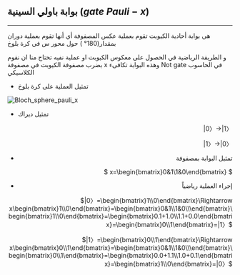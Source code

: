 ## بوابة باولي السينية ($gate$ $Pauli-x$)
---



هي بوابة أحادية الكيوبت  تقوم بعملية عكس المصفوفة أي أنها  تقوم بعملية دوران بمقدار($180°$
) حول محور س في كرة بلوخ

و الطريقة الرياضية في الحصول على معكوس الكيوبت او عملية نفيه تحتاج منا ان نقوم بضرب مصفوفة الكيوبت في مصفوفة x وهذه البوابة تكافىء Not gate في الحاسوب الكلاسيكي 



- تمثيل العملية على كرة بلوخ

 ![Bloch_sphere_pauli_x](~/images/paulix.gif)
 

- تمثيل ديراك
 <div align="right">

$|0〉\rightarrow|1〉$

$|1〉\rightarrow|0〉$

- تمثيل البوابة بمصفوفة 

$ x=\begin{bmatrix}0&1\\1&0\end{bmatrix} $

- إجراء العملية رياضياً 

$|0〉=\begin{bmatrix}1\\0\end{bmatrix}\Rightarrow x\begin{bmatrix}1\\0\end{bmatrix}=\begin{bmatrix}0&1\\1&0\\\end{bmatrix}\begin{bmatrix}1\\0\end{bmatrix}=\begin{bmatrix}0.1+1.0\\1.1+0.0\end{bmatrix}=\begin{bmatrix}0\\1\end{bmatrix}=|1〉$

$|1〉=\begin{bmatrix}0\\1\end{bmatrix}\Rightarrow x\begin{bmatrix}0\\1\end{bmatrix}=\begin{bmatrix}0&1\\1&0\\\end{bmatrix}\begin{bmatrix}0\\1\end{bmatrix}=\begin{bmatrix}0.0+1.1\\1.0+0.1\end{bmatrix}=\begin{bmatrix}1\\0\end{bmatrix}=|0〉$
</div>



 <!-- ![pauli x](~/images/pauli_x_gate1.jpg) -->


<!-- المصادر -->
<!-- https://www.quantum-inspire.com/kbase/pauli-x/ -->
<!-- https://en.wikipedia.org/wiki/Quantum_logic_gate -->
